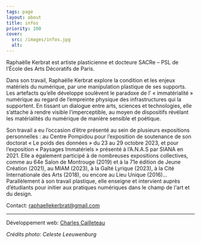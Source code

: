 ```yaml
---
tags: page
layout: about
title: infos
priority: 100
cover:
  src: /images/infos.jpg
  alt: 
---
```


Raphaëlle Kerbrat est artiste plasticienne et docteure SACRe – PSL de l’École des Arts Décoratifs de Paris.

Dans son travail, Raphaëlle Kerbrat explore la condition et les enjeux matériels du numérique, par une manipulation plastique de ses supports. Les artefacts qu’elle développe soulèvent le paradoxe de l’ « immatérialité » numérique au regard de l’empreinte physique des infrastructures qui la supportent. En tissant un dialogue entre arts, sciences et technologies, elle s’attache à rendre visible l’imperceptible, au moyen de dispositifs révélant les matérialités du numérique de manière sensible et poétique.

Son travail a eu l’occasion d’être présenté au sein de plusieurs expositions personnelles : au Centre Pompidou pour l’exposition de soutenance de son doctorat « Le poids des données » du 23 au 29 octobre 2023, et pour l’exposition « Paysages Immatériels » présenté à l’A.N.A.S par SIANA en 2021. Elle a également participé à de nombreuses expositions collectives, comme au 64e Salon de Montrouge (2019) et à la 71e édition de Jeune Création (2021), au MIAM (2023), à la Gaîté Lyrique (2023), à la Cité Internationale des Arts (2018), ou encore au Lieu Unique (2016)... Parallèlement à son travail plastique, elle enseigne et intervient auprès d’étudiants pour initier aux pratiques numériques dans le champ de l'art et du design.

Contact: [raphaellekerbrat@gmail.com](mailto:raphaellekerbrat@gmail.com)  

- - - - - -

Développement web: [Charles Cailleteau](https://charlescailleteau.com/)

_Crédits photo: Celeste Leeuwenburg_
